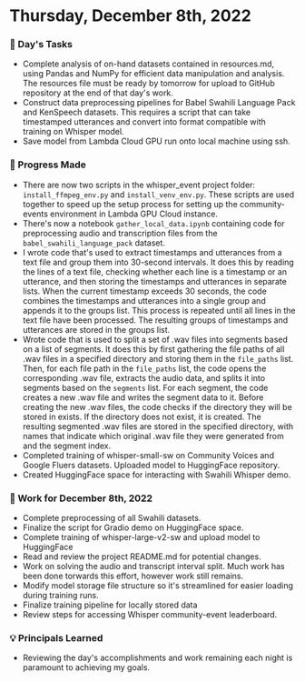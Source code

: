 # Thursday, December 8th, 2022

### 🏹 Day's Tasks

* Complete analysis of on-hand datasets contained in resources.md, using Pandas and NumPy for efficient data manipulation and analysis. The resources file must be ready by tomorrow for upload to GitHub repository at the end of that day's work.
* Construct data preprocessing pipelines for Babel Swahili Language Pack and KenSpeech datasets. This requires a script that can take timestamped utterances and convert into format compatible with training on Whisper model.
* Save model from Lambda Cloud GPU run onto local machine using ssh.

### 🎯 Progress Made

* There are now two scripts in the whisper_event project folder: `install_ffmpeg_env.py` and `install_venv_env.py`. These scripts are used together to speed up the setup process for setting up the community-events environment in Lambda GPU Cloud instance.
* There's now a notebook `gather_local_data.ipynb` containing code for preprocessing audio and transcription files from the `babel_swahili_language_pack` dataset. 
* I wrote code that's used to extract timestamps and utterances from a text file and group them into 30-second intervals. It does this by reading the lines of a text file, checking whether each line is a timestamp or an utterance, and then storing the timestamps and utterances in separate lists. When the current timestamp exceeds 30 seconds, the code combines the timestamps and utterances into a single group and appends it to the groups list. This process is repeated until all lines in the text file have been processed. The resulting groups of timestamps and utterances are stored in the groups list.
* Wrote code that is used to split a set of .wav files into segments based on a list of segments. It does this by first gathering the file paths of all .wav files in a specified directory and storing them in the `file_paths` list. Then, for each file path in the `file_paths` list, the code opens the corresponding .wav file, extracts the audio data, and splits it into segments based on the `segments` list. For each segment, the code creates a new .wav file and writes the segment data to it. Before creating the new .wav files, the code checks if the directory they will be stored in exists. If the directory does not exist, it is created. The resulting segmented .wav files are stored in the specified directory, with names that indicate which original .wav file they were generated from and the segment index.
* Completed training of whisper-small-sw on Community Voices and Google Fluers datasets. Uploaded model to HuggingFace repository.
* Created HuggingFace space for interacting with Swahili Whisper demo. 

### 📃 Work for December 8th, 2022

* Complete preprocessing of all Swahili datasets.
* Finalize the script for Gradio demo on HuggingFace space.
* Complete training of whisper-large-v2-sw and upload model to HuggingFace
* Read and review the project README.md for potential changes.
* Work on solving the audio and transcript interval split. Much work has been done torwards this effort, however work still remains.
* Modify model storage file structure so it's streamlined for easier loading during training runs.
* Finalize training pipeline for locally stored data
* Review steps for accessing Whisper community-event leaderboard.

### 💡 Principals Learned
* Reviewing the day's accomplishments and work remaining each night is paramount to achieving my goals.
